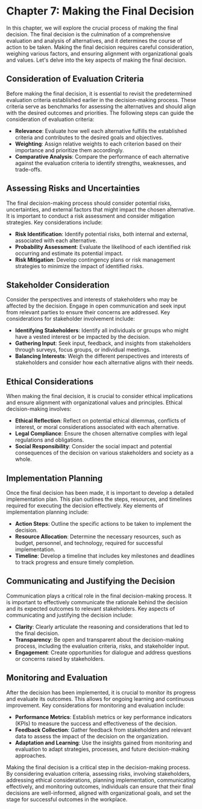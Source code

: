 Chapter 7: Making the Final Decision
====================================

In this chapter, we will explore the crucial process of making the final decision. The final decision is the culmination of a comprehensive evaluation and analysis of alternatives, and it determines the course of action to be taken. Making the final decision requires careful consideration, weighing various factors, and ensuring alignment with organizational goals and values. Let's delve into the key aspects of making the final decision.

Consideration of Evaluation Criteria
------------------------------------

Before making the final decision, it is essential to revisit the predetermined evaluation criteria established earlier in the decision-making process. These criteria serve as benchmarks for assessing the alternatives and should align with the desired outcomes and priorities. The following steps can guide the consideration of evaluation criteria:

* **Relevance**: Evaluate how well each alternative fulfills the established criteria and contributes to the desired goals and objectives.
* **Weighting**: Assign relative weights to each criterion based on their importance and prioritize them accordingly.
* **Comparative Analysis**: Compare the performance of each alternative against the evaluation criteria to identify strengths, weaknesses, and trade-offs.

Assessing Risks and Uncertainties
---------------------------------

The final decision-making process should consider potential risks, uncertainties, and external factors that might impact the chosen alternative. It is important to conduct a risk assessment and consider mitigation strategies. Key considerations include:

* **Risk Identification**: Identify potential risks, both internal and external, associated with each alternative.
* **Probability Assessment**: Evaluate the likelihood of each identified risk occurring and estimate its potential impact.
* **Risk Mitigation**: Develop contingency plans or risk management strategies to minimize the impact of identified risks.

Stakeholder Consideration
-------------------------

Consider the perspectives and interests of stakeholders who may be affected by the decision. Engage in open communication and seek input from relevant parties to ensure their concerns are addressed. Key considerations for stakeholder involvement include:

* **Identifying Stakeholders**: Identify all individuals or groups who might have a vested interest or be impacted by the decision.
* **Gathering Input**: Seek input, feedback, and insights from stakeholders through surveys, focus groups, or individual meetings.
* **Balancing Interests**: Weigh the different perspectives and interests of stakeholders and consider how each alternative aligns with their needs.

Ethical Considerations
----------------------

When making the final decision, it is crucial to consider ethical implications and ensure alignment with organizational values and principles. Ethical decision-making involves:

* **Ethical Reflection**: Reflect on potential ethical dilemmas, conflicts of interest, or moral considerations associated with each alternative.
* **Legal Compliance**: Ensure the chosen alternative complies with legal regulations and obligations.
* **Social Responsibility**: Consider the social impact and potential consequences of the decision on various stakeholders and society as a whole.

Implementation Planning
-----------------------

Once the final decision has been made, it is important to develop a detailed implementation plan. This plan outlines the steps, resources, and timelines required for executing the decision effectively. Key elements of implementation planning include:

* **Action Steps**: Outline the specific actions to be taken to implement the decision.
* **Resource Allocation**: Determine the necessary resources, such as budget, personnel, and technology, required for successful implementation.
* **Timeline**: Develop a timeline that includes key milestones and deadlines to track progress and ensure timely completion.

Communicating and Justifying the Decision
-----------------------------------------

Communication plays a critical role in the final decision-making process. It is important to effectively communicate the rationale behind the decision and its expected outcomes to relevant stakeholders. Key aspects of communicating and justifying the decision include:

* **Clarity**: Clearly articulate the reasoning and considerations that led to the final decision.
* **Transparency**: Be open and transparent about the decision-making process, including the evaluation criteria, risks, and stakeholder input.
* **Engagement**: Create opportunities for dialogue and address questions or concerns raised by stakeholders.

Monitoring and Evaluation
-------------------------

After the decision has been implemented, it is crucial to monitor its progress and evaluate its outcomes. This allows for ongoing learning and continuous improvement. Key considerations for monitoring and evaluation include:

* **Performance Metrics**: Establish metrics or key performance indicators (KPIs) to measure the success and effectiveness of the decision.
* **Feedback Collection**: Gather feedback from stakeholders and relevant data to assess the impact of the decision on the organization.
* **Adaptation and Learning**: Use the insights gained from monitoring and evaluation to adapt strategies, processes, and future decision-making approaches.

Making the final decision is a critical step in the decision-making process. By considering evaluation criteria, assessing risks, involving stakeholders, addressing ethical considerations, planning implementation, communicating effectively, and monitoring outcomes, individuals can ensure that their final decisions are well-informed, aligned with organizational goals, and set the stage for successful outcomes in the workplace.
